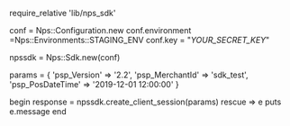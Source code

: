 require_relative 'lib/nps_sdk'

conf = Nps::Configuration.new
conf.environment =Nps::Environments::STAGING_ENV
conf.key = "_YOUR_SECRET_KEY_"

npssdk = Nps::Sdk.new(conf)

params = {
    'psp_Version' => '2.2',
    'psp_MerchantId' => 'sdk_test',
    'psp_PosDateTime' => '2019-12-01 12:00:00'
}

begin 
    response = npssdk.create_client_session(params) 
rescue => e 
    puts e.message 
end 
